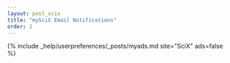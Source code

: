 ```yaml
---
layout: post_scix
title: "mySciX Email Notifications"
order: 2
---
```


{% include _help/userpreferences/_posts/myads.md site="SciX" ads=false %}
